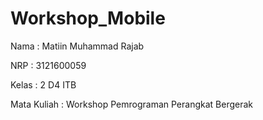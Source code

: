 # Workshop_Mobile

Nama : Matiin Muhammad Rajab

NRP : 3121600059

Kelas : 2 D4 ITB

Mata Kuliah : Workshop Pemrograman Perangkat Bergerak